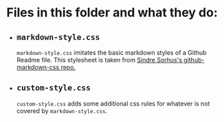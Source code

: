 # Files in this folder and what they do:

- ## `markdown-style.css`
    `markdown-style.css` imitates the basic markdown styles of a Github Readme file. This stylesheet is taken from [Sindre Sorhus's github-markdown-css repo.](https://github.com/sindresorhus/github-markdown-css)
- ## `custom-style.css`
    `custom-style.css` adds some additional css rules for whatever is not covered by `markdown-style.css`.
